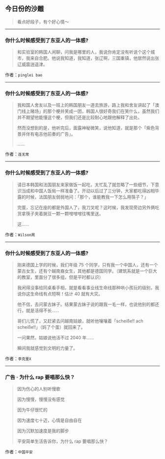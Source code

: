 ## 今日份的沙雕

> 看点好段子，有个好心情～


 
---

### 你什么时候感受到了东亚人的一体感?

> 和实验室的韩国人闲聊，问我是哪里的人，我说你肯定没有听说个这个城市，我来自合肥。他说我知道，我知道，张辽啊，三国重镇，他居然说出张辽威震逍遥津。


作者：`pinglei bao`

---

### 你什么时候感受到了东亚人的一体感?

> 我和国人舍友以及一班上的韩国朋友一道去旅游，路上我和舍友讲起了「澳门线上赌场」的那个梗并笑成一团，韩国人很好奇我们在笑什么，虽然我们并不期望他能懂这个梗，但我们还是比较耐心地跟他解释了出处。
> 
> 然而没想到的是，他听完后，面露神秘微笑，说他知道，就是那个「紫色背景并伴有电吉他前奏的广告」。
> 
> ……


作者：`连无常`

---

### 你什么时候感受到了东亚人的一体感?

> 请日本韩国和法国朋友来家做饭一起吃，太忙乱了就忽略了一些细节，下意识当成和中国人饭局一样准备了。开动以后过了三分钟，大家都吃得凶相毕露的时候，法国朋友弱弱地问：「那个，谁能教我一下怎么用筷子？」
> 
> 完蛋，忘记在座的都是外国人了，我刀叉呢？这时候，我发现旁边另外俩吃货拿筷子夹着豌豆一颗一颗噌噌噌往嘴里送。
> 
> 这……


作者：`Wilson周`

---

### 你什么时候感受到了东亚人的一体感?

> 刚来德国上学的时候，我们年级 75 个同学，只有我一个中国人，还有一个蒙古女生，还有个越南裔女生，其他都是德国同学。（建筑系就是一个巨大的教室，里面分了很多组，但是平时都认识）
> 
> 我闲得没事给同桌看手相，就是看看事业线生命线那种哄小孩玩的级别，我说你这生命线有点短啊！估计 40 就有大灾。
> 
> 他不信，去问蒙古妹子。结果蒙古妹子说的跟我一毛一样，也说他别的都还行，就是活得不长……
> 
> 哥们儿慌了，又赶紧去问越南姑娘，就听他嚷嚷着「scheiße!! ach scheiße!!」（妈了个蛋）就回来了。
> 
> 一问果然，姑娘说他活不过 2040 年……
> 
> 瞬间我就感觉到文明的力量了。


作者：`李克里X`

---

### 广告 · 为什么 rap 要唱那么快？

> 因为伤心的人别听慢歌
> 
> 因为慢慢，慢慢没有感觉
> 
> 因为牛仔很忙的
> 
> 因为速度七十迈，心情是自由自在
> 
> 因为沉默加速度是我的脚步
> 
> 平安简单生活告诉你，为什么 rap 要唱那么快？


作者：`中国平安`
